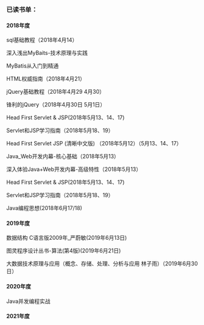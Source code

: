 ### **已读书单：** 

#### 2018年度

sql基础教程（2018年4月14）

深入浅出MyBaits-技术原理与实践

MyBatis从入门到精通

HTML权威指南（2018年4月21）

jQuery基础教程（2018年4月29  4月30）

锋利的jQuery（2018年4月30日   5月1日）

Head First Servlet & JSP(2018年5月13、14、17)

Servlet和JSP学习指南（2018年5月18、19）

Head First Servlet JSP (清晰中文版)  （2018年5月12）（5月13、14、17）

Java_Web开发内幕-核心基础（2018年5月13）

深入体验Java+Web开发内幕-高级特性（2018年5月13）

Head First Servlet & JSP(2018年5月13、14、17)

Servlet和JSP学习指南（2018年5月18、19）

Java编程思想(2018年6月17/18)



#### 2019年度

数据结构 C语言版2009年_严蔚敏(2019年6月13日)

图灵程序设计丛书-算法(第4版)(2019年6月21日)

大数据技术原理与应用（概念、存储、处理、分析与应用   林子雨）（2019年6月30日）



#### 2020年度
Java并发编程实战

#### 2021年度
